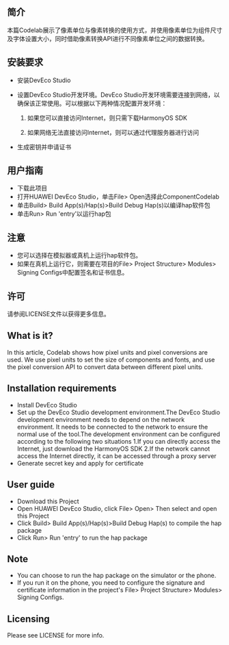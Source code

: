 ## 简介

 本篇Codelab展示了像素单位与像素转换的使用方式，并使用像素单位为组件尺寸及字体设置大小，同时借助像素转换API进行不同像素单位之间的数据转换。

## 安装要求

- 安装DevEco Studio

- 设置DevEco Studio开发环境。DevEco Studio开发环境需要连接到网络，以确保该正常使用。可以根据以下两种情况配置开发环境：

  1. 如果您可以直接访问Internet，则只需下载HarmonyOS SDK

  2. 如果网络无法直接访问Internet，则可以通过代理服务器进行访问

- 生成密钥并申请证书

## 用户指南
- 下载此项目
- 打开HUAWEI DevEco Studio，单击File> Open选择此ComponentCodelab
- 单击Build> Build App(s)/Hap(s)>Build Debug Hap(s)以编译hap软件包
- 单击Run> Run 'entry'以运行hap包

## 注意
- 您可以选择在模拟器或真机上运行hap软件包。
- 如果在真机上运行它，则需要在项目的File> Project Structure> Modules> Signing Configs中配置签名和证书信息。

## 许可
请参阅LICENSE文件以获得更多信息。    
    

## What is it?
In this article, Codelab shows how pixel units and pixel conversions are used. We use pixel units to set the size of components and fonts, and use the pixel conversion API to convert data between different pixel units.        
## Installation requirements
- Install DevEco Studio
- Set up the DevEco Studio development environment.The DevEco Studio development environment needs to depend on the network environment. It needs to be connected to the network to ensure the normal use of the tool.The development environment can be configured according to the following two situations
1.If you can directly access the Internet, just download the HarmonyOS SDK
2.If the network cannot access the Internet directly, it can be accessed through a proxy server
- Generate secret key and apply for certificate

## User guide
- Download this Project
- Open HUAWEI DevEco Studio, click File> Open> Then select and open this Project
- Click Build> Build App(s)/Hap(s)>Build Debug Hap(s) to compile the hap package
- Click Run> Run 'entry' to run the hap package

## Note
- You can choose to run the hap package on the simulator or the phone.
- If you run it on the phone, you need to configure the signature and certificate information in the project's File> Project Structure> Modules> Signing Configs.

## Licensing
Please see LICENSE for more info.